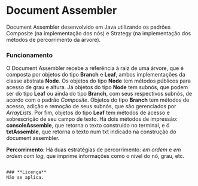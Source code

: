 # **Document Assembler**
Document Assembler desenvolvido em Java utilizando os padrões Composite (na implementação dos nós) e Strategy (na implementação dos métodos de percorrimento da árvore). 

### **Funcionamento**
O Document Assembler recebe a referência à raiz de uma árvore, que é composta por objetos do tipo __Branch__ e __Leaf__, ambos implementações da classe abstrata __Node__. Os objetos do tipo __Node__ tem métodos públicos para acesso de grau e altura. Já objetos do tipo __Node__ tem subnós, que podem ser do tipo __Leaf__ ou ainda do tipo __Branch__, com seus respectivos subnós, de acordo com o padrão *Composite*.
Objetos do tipo __Branch__ tem métodos de acesso, adição e remoção de seus subnós, que são gerenciados por _ArrayLists_. Por fim, objetos do tipo __Leaf__ tem métodos de acesso e sobrescrição de seu campo de texto. Há dois métodos de impressão: __consoleAssemble__, que retorna o texto construído no terminal, e ó __txtAssemble__, que retorna o texto num txt indicado na construção do document assembler.

__Percorrimento__: Há duas estratégias de percorrimento: *em ordem* e *em ordem com log*, que imprime informações como o nível do nó, grau, etc.
```

### **Licença**
Não se aplica.
